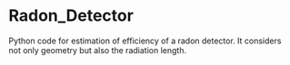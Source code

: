 # Radon_Detector
Python code for estimation of efficiency of a radon detector. It considers not only geometry but also the radiation length. 
